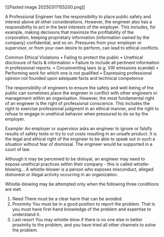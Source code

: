 ![[Pasted image 20250317155200.png]]

A Professional Engineer has the responsibility to place public safety and interest above all other considerations. 
However, the engineer also has a responsibility to act in the best interests of the employer. This includes, for example, making decisions that maximize the profitability of the corporation, keeping proprietary information (information owned by the company) confidential, and so on.
Pressures from your employer or supervisor, or from your own desire to perform, can lead to ethical conflicts.

Common Ethical Violations 
	• Failing to protect the public 
	• Unethical disclosure of facts & information
	• Failure to include all pertinent information in professional reports. 
	• Circumventing laws (e.g. VW emissions scandal) 
	• Performing work for which one is not qualified 
	• Expressing professional opinion not founded upon adequate facts and technical competence

The responsibility of engineers to ensure the safety and well-being of the public can sometimes place the engineer in conflict with other engineers or management within an organisation. However, the most fundamental right of an engineer is the right of professional conscience. 
This includes the right to exercise professional judgment in an ethical manner, and the right to refuse to engage in unethical behavior when pressured to do so by the employer. 

Example: An employer or supervisor asks an engineer to ignore or falsify results of safety tests or try to cut costs resulting in an unsafe product. 
It is the legal and ethical right of the engineer to be able to speak out in such a situation without fear of dismissal. The engineer would be supported in a court of law.

Although it may be perceived to be disloyal, an engineer may need to expose unethical practices within their company - this is called whistle-blowing...
A whistle-blower is a person who exposes misconduct, alleged dishonest or illegal activity occurring in an organization.

Whistle-blowing may be attempted only when the following three conditions are met: 
1. Need There must be a clear harm that can be avoided. 
2. Proximity You must be in a good position to report the problem. That is you must have first-hand knowledge of the problem and expertise to understand it. 
3. Last resort You may whistle-blow if there is no one else in better proximity to the problem, and you have tried all other channels to solve the problem.


